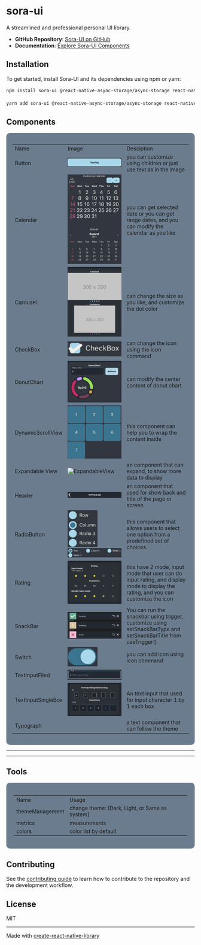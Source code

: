 # sora-ui

A streamlined and professional personal UI library.

- **GitHub Repository**: [Sora-UI on GitHub](https://github.com/NobuyukiSora/SorasUI)
- **Documentation**: [Explore Sora-UI Components](https://jessen.netlify.app/SorasUI)

## Installation

To get started, install Sora-UI and its dependencies using npm or yarn:

```sh
npm install sora-ui @react-native-async-storage/async-storage react-native-reanimated

yarn add sora-ui @react-native-async-storage/async-storage react-native-reanimated
```

## Components

<div style="
    background-color: #6B7C8E; 
    border-radius: 10px; 
    display: flex; 
    justify-content: center; 
    align-items: center;
    padding: 16px"
>
    <table>
    <tr>
        <td>Name</td>
        <td>Image</td>
        <td>Desciption</td>
    </tr>
    <tr>
        <td>Button</td>
        <td><img src="./image/button.png" alt="Button" ></td>
        <td>you can customize using children or just use text as in the image</td>
    </tr>
    <tr>
        <td>Calendar</td>
        <td><img src="./image/calendar.png" alt="calendar" ></td>
        <td>you can get selected date or you can get range dates, and you can modify the calendar as you like </td>
    </tr>
    <tr>
        <td>Carousel</td>
        <td><img src="./image/carousel.png" alt="Carousel" ></td>
        <td>can change the size as you like, and customize the dot color</td>
    </tr>
    <tr>
        <td>CheckBox</td>
        <td><img src="./image/checkbox.png" alt="CheckBox" ></td>
        <td>can change the icon using the icon command</td>
    </tr>
    <tr>
        <td>DonutChart</td>
        <td><img src="./image/donutChart.png" alt="DonutChart" ></td>
        <td>can modify the center content of donut chart</td>
    </tr>
    <tr>
        <td>DynamicScrollView</td>
        <td><img src="./image/daynamicScrollView.png" alt="DaynamicScrollView" ></td>
        <td>this component can help you to wrap the content inside</td>
    </tr>
    <tr>
        <td>Expandable View</td>
        <td><img src="./image/ExpandableView.png" alt="ExpandableView"></td>
        <td>an component that can expand, to show more data to display</td>
    </tr>
    <tr>
        <td>Header</td>
        <td><img src="./image/header.png" alt="Header"></td>
        <td>an component that used for show back and title of the page or screen</td>
    </tr>
    <tr>
        <td>RadioButton</td>
        <td><img src="./image/radiobutton-column.png" alt="RadioButton-column" style="width: 80px;"><img src="./image/radiobutton-row.png" alt="RadioButton-row"></td>
        <td>this component that allows users to select one option from a predefined set of choices.</td>
    </tr>
    <tr>
        <td>Rating</td>
        <td><img src="./image/rating.png" alt="rating"></td>
        <td>this have 2 mode, input mode that user can do input rating, and display mode to display the rating, and you can customize the icon</td>
    </tr>
    <tr>
        <td>SnackBar</td>
        <td><img src="./image/snackBar.png" alt="SnackBar"></td>
        <td>You can run the snackbar using trigger, customize using setSnackBarType and setSnackBarTitle from useTrigger()
        </td>
    </tr>
     <tr>
        <td>Switch</td>
        <td><img src="./image/switch.png" alt="Switch"></td>
        <td>you can add icon using icon command</td>
    </tr>
    <tr>
        <td>TextInputFiled</td>
        <td><img src="./image/textInput.png" alt="TextInputFiled"></td>
        <td></td>
    </tr>
    <tr>
        <td>TextInputSingleBox</td>
        <td><img src="./image/textinputsingleboxtesting.png" alt="TextInputSingleBox"></td>
        <td>An text input that used for input character 1 by 1 each box</td>
    </tr>
    <tr>
        <td>Typograph</td>
        <td></td>
        <td>a text component that can follow the theme</td>
    </tr>
    </table>
</div>

---

---

## Tools

<div style="
background-color: #6B7C8E; 
border-radius: 10px; 
display: flex; 
justify-content: center; 
align-items: center;
padding: 20px;">
    <table>
    <tr>
        <td>Name</td>
        <td>Usage</td>
    </tr>
    <tr>
        <td>themeManagement</td>
        <td>change theme: [Dark, Light, or Same as system]</td>
    </tr>
    <tr>
        <td>metrics</td>
        <td>measurements</td>
    </tr>
    <tr>
        <td>colors</td>
        <td>color list by default</td>
    </tr>
    </table>
</div>

## Contributing

See the [contributing guide](CONTRIBUTING.md) to learn how to contribute to the repository and the development workflow.

## License

MIT

---

Made with [create-react-native-library](https://github.com/callstack/react-native-builder-bob)
